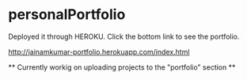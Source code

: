 # personalPortfolio

Deployed it through HEROKU. Click the bottom link to see the portfolio.

http://jainamkumar-portfolio.herokuapp.com/index.html

** Currently workig on uploading projects to the "portfolio" section **

